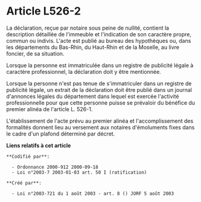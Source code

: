 # Article L526-2

La déclaration, reçue par notaire sous peine de nullité, contient la description détaillée de l'immeuble et l'indication de
son caractère propre, commun ou indivis. L'acte est publié au bureau des hypothèques ou, dans les départements du Bas-Rhin,
du Haut-Rhin et de la Moselle, au livre foncier, de sa situation.

Lorsque la personne est immatriculée dans un registre de publicité légale à caractère professionnel, la déclaration doit y
être mentionnée.

Lorsque la personne n'est pas tenue de s'immatriculer dans un registre de publicité légale, un extrait de la déclaration doit
être publié dans un journal d'annonces légales du département dans lequel est exercée l'activité professionnelle pour que
cette personne puisse se prévaloir du bénéfice du premier alinéa de l'article L. 526-1.

L'établissement de l'acte prévu au premier alinéa et l'accomplissement des formalités donnent lieu au versement aux notaires
d'émoluments fixes dans le cadre d'un plafond déterminé par décret.

**Liens relatifs à cet article**

	**Codifié par**:

	  - Ordonnance 2000-912 2000-09-18
	  - Loi n°2003-7 2003-01-03 art. 50 I (ratification)

	**Créé par**:

	  - Loi n°2003-721 du 1 août 2003 - art. 8 () JORF 5 août 2003
